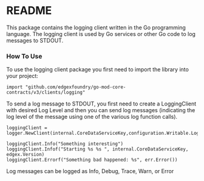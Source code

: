 # README #
This package contains the logging client written in the Go programming language.  The logging client is used by Go services or other Go code to log messages to STDOUT.

### How To Use ###
To use the logging client package you first need to import the library into your project:
```
import "github.com/edgexfoundry/go-mod-core-contracts/v3/clients/logging"
```
To send a log message to STDOUT, you first need to create a LoggingClient with desired Log Level and then you can send log messages (indicating the log level of the message using one of the various log function calls).
```
loggingClient = logger.NewClient(internal.CoreDataServiceKey,configuration.Writable.LogLevel) 

loggingClient.Info("Something interesting")
loggingClient.Infof("Starting %s %s ", internal.CoreDataServiceKey, edgex.Version)
loggingClient.Errorf("Something bad happened: %s", err.Error())
```
Log messages can be logged as Info, Debug, Trace, Warn, or Error
